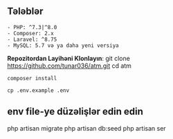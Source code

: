    
## Tələblər

    - PHP: ^7.3|^8.0
    - Composer: 2.x
    - Laravel: ^8.75
    - MySQL: 5.7 və ya daha yeni versiya

**Repozitordan Layihəni Klonlayın**:
    git clone https://github.com/tunar036/atm.git
    cd atm

    composer install

    cp .env.example .env
## env file-ye düzəlişlər edin edin

   php artisan migrate
   php artisan db:seed
   php artisan ser